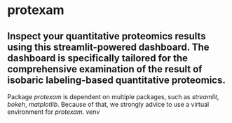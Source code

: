 # protexam
## Inspect your quantitative proteomics results using this streamlit-powered dashboard. The dashboard is specifically tailored for the comprehensive examination of the result of isobaric labeling-based quantitative proteomics.

Package *protexam* is dependent on multiple packages, such as *streamlit*, *bokeh*, *matplotlib*. Because of that, we strongly advice to use a virtual environment for *protexam*. *venv* 
